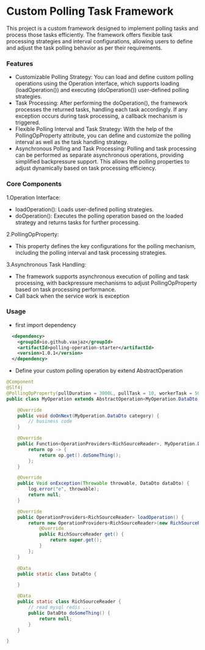 # Custom Polling Task Framework
This project is a custom framework designed to implement polling tasks and process those tasks efficiently. The framework offers flexible task processing strategies and interval configurations, allowing users to define and adjust the task polling behavior as per their requirements.

### Features
* Customizable Polling Strategy: You can load and define custom polling operations using the Operation interface, which supports loading (loadOperation()) and executing (doOperation()) user-defined polling strategies.
* Task Processing: After performing the doOperation(), the framework processes the returned tasks, handling each task accordingly. If any exception occurs during task processing, a callback mechanism is triggered.
* Flexible Polling Interval and Task Strategy: With the help of the PollingOpProperty attribute, you can define and customize the polling interval as well as the task handling strategy.
* Asynchronous Polling and Task Processing: Polling and task processing can be performed as separate asynchronous operations, providing simplified backpressure support. This allows the polling properties to adjust dynamically based on task processing efficiency.
### Core Components
1.Operation Interface:

* loadOperation(): Loads user-defined polling strategies.
* doOperation(): Executes the polling operation based on the loaded strategy and returns tasks for further processing.

2.PollingOpProperty:
* This property defines the key configurations for the polling mechanism, including the polling interval and task processing strategies.

3.Asynchronous Task Handling:
* The framework supports asynchronous execution of polling and task processing, with backpressure mechanisms to adjust PollingOpProperty based on task processing performance.
* Call back when the service work is exception

### Usage
* first import dependency
```xml
  <dependency>
    <groupId>io.github.vaxjaz</groupId>
    <artifactId>polling-operation-starter</artifactId>
    <version>1.0.1</version>
  </dependency>
```
* Define your custom polling operation by extend AbstractOperation
```java
@Component
@Slf4j
@PollingOpProperty(pullDuration = 3000L, pullTask = 10, workerTask = 500, strategy = PollingStrategyEnum.FIXED_THEN_IMMEDIATELY)
public class MyOperation extends AbstractOperation<MyOperation.DataDto, MyOperation.RichSourceReader> {

    @Override
    public void doOnNext(MyOperation.DataDto category) {
        // business code
    }

    @Override
    public Function<OperationProviders<RichSourceReader>, MyOperation.DataDto> doOperation() {
        return op -> {
            return op.get().doSomeThing();
        };
    }

    @Override
    public Void onException(Throwable throwable, DataDto dataDto) {
        log.error("e", throwable);
        return null;
    }

    @Override
    public OperationProviders<RichSourceReader> loadOperation() {
        return new OperationProviders<RichSourceReader>(new RichSourceReader()) {
            @Override
            public RichSourceReader get() {
                return super.get();
            }
        };
    }

    @Data
    public static class DataDto {

    }

    @Data
    public static class RichSourceReader {
        // read mysql redis ...
        public DataDto doSomeThing() {
            return null;
        }
    }

}

```
